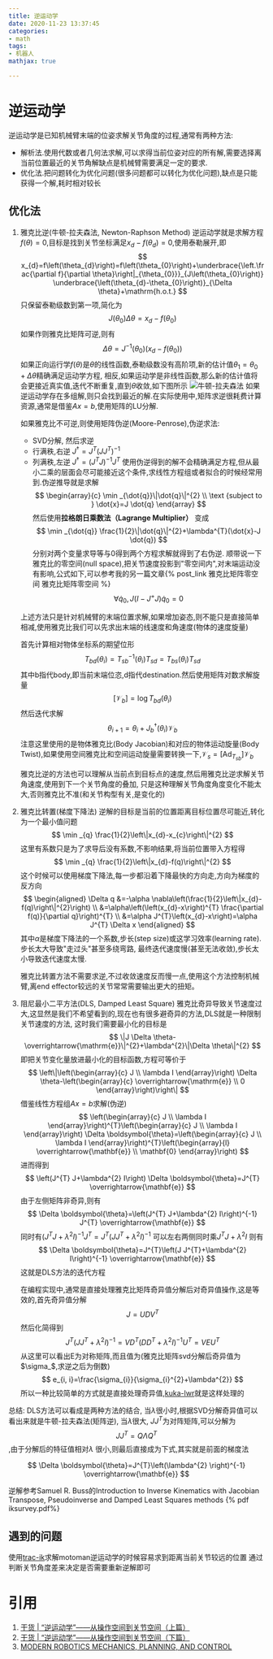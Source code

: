 ```yaml
---
title: 逆运动学
date: 2020-11-23 13:37:45
categories:
- math
tags:
- 机器人
mathjax: true

---
```


# 逆运动学
逆运动学是已知机械臂末端的位姿求解关节角度的过程,通常有两种方法:
- 解析法.使用代数或者几何法求解,可以求得当前位姿对应的所有解,需要选择离当前位置最近的关节角解缺点是机械臂需要满足一定的要求.
- 优化法.把问题转化为优化问题(很多问题都可以转化为优化问题),缺点是只能获得一个解,耗时相对较长

## 优化法
1. 雅克比逆(牛顿-拉夫森法, Newton-Raphson Method)
    逆运动学就是求解方程$f(\theta)=0$,目标是找到关节坐标满足$x_{d}-f\left(\theta_{d}\right)=0$,使用泰勒展开,即
    $$
    x_{d}=f\left(\theta_{d}\right)=f\left(\theta_{0}\right)+\underbrace{\left.\frac{\partial f}{\partial \theta}\right|_{\theta_{0}}}_{J\left(\theta_{0}\right)} \underbrace{\left(\theta_{d}-\theta_{0}\right)}_{\Delta \theta}+\mathrm{h.o.t.}
    $$
    只保留泰勒级数到第一项,简化为
    $$
    J\left(\theta_{0}\right) \Delta \theta=x_{d}-f\left(\theta_{0}\right)
    $$
    如果作则雅克比矩阵可逆,则有
    $$
    \Delta \theta=J^{-1}\left(\theta_{0}\right)\left(x_{d}-f\left(\theta_{0}\right)\right)
    $$
    如果正向运行学$f(\theta)$是$\theta$的线性函数,泰勒级数没有高阶项,新的估计值$\theta_{1}=\theta_{0}+\Delta \theta$精确满足运动学方程,
    相反,如果运动学是非线性函数,那么新的估计值将会更接近真实值,迭代不断重复,直到$\theta$收敛,如下图所示
    ![牛顿-拉夫森法](niudun.png)
    如果逆运动学存在多组解,则只会找到最近的解.在实际使用中,矩阵求逆很耗费计算资源,通常是借鉴$A x=b$,使用矩阵的LU分解.
    
    如果雅克比不可逆,则使用矩阵伪逆(Moore-Penrose),伪逆求法:
    - SVD分解, 然后求逆
    - 行满秩,右逆 $J^{\dagger}=J^{T}\left(J J^{T}\right)^{-1}$
    - 列满秩,左逆 $J^{\dagger}=\left(J^{T} J\right)^{-1} J^{T}$
    使用伪逆得到的解不会精确满足方程,但从最小二乘的层面会尽可能接近这个条件,求线性方程组或者拟合的时候经常用到.伪逆推导就是求解
    $$
    \begin{array}{c}
    \min _{\dot{q}}\|\dot{q}\|^{2} \\
    \text {subject to } \dot{x}=J \dot{q}
    \end{array}
    $$
    然后使用**拉格朗日乘数法（Lagrange Multiplier）** 变成
    $$
    \min _{\dot{q}} \frac{1}{2}\|\dot{q}\|^{2}+\lambda^{T}(\dot{x}-J \dot{q})
    $$
    分别对两个变量求导等与0得到两个方程求解就得到了右伪逆.
    顺带说一下雅克比的零空间(null space),把关节速度投影到"零空间内",对末端运动没有影响,公式如下,可以参考我的另一篇文章{% post_link 雅克比矩阵零空间 雅克比矩阵零空间 %}    
    $$
    \forall \dot{q}_{0}, J\left(I-J^{+} J\right) \dot{q}_{0}=0
    $$
    
    上述方法只是针对机械臂的末端位置求解,如果增加姿态,则不能只是直接简单相减,使用雅克比我们可以先求出末端的线速度和角速度(物体的速度旋量)
    
    首先计算相对物体坐标系的期望位形
    $$
    T_{b d}\left(\theta_{i}\right)=T_{s b}^{-1}\left(\theta_{i}\right) T_{s d}=T_{b s}\left(\theta_{i}\right) T_{s d}
    $$
    其中b指代body,即当前末端位恣,d指代destination.然后使用矩阵对数求解旋量
    $$
    \left[\mathcal{V}_{b}\right]=\log T_{b d}\left(\theta_{i}\right)
    $$
    然后迭代求解
    $$
    \theta_{i+1}=\theta_{i}+J_{b}^{\dagger}\left(\theta_{i}\right) \mathcal{V}_{b}
    $$
    注意这里使用的是物体雅克比(Body Jacobian)和对应的物体运动旋量(Body Twist),如果使用空间雅克比和空间运动旋量需要转换一下,$\mathcal{V}_{s}=\left[\mathrm{Ad}_{T_{s b}}\right] \mathcal{V}_{b}$
    
    雅克比逆的方法也可以理解从当前点到目标点的速度,然后用雅克比逆求解关节角速度,使用到下一个关节角度的叠加,
    只是这种理解关节角度角度变化不能太大,否则雅克比不准(和关节构型有关,是变化的)
2. 雅克比转置(梯度下降法)
    逆解的目标是当前的位置距离目标位置尽可能近,转化为一个最小值问题
    $$
    \min _{q} \frac{1}{2}\left\|x_{d}-x_{c}\right\|^{2}
    $$
    这里有系数只是为了求导后没有系数,不影响结果,将当前位置带入方程得
    $$
    \min _{q} \frac{1}{2}\left\|x_{d}-f(q)\right\|^{2}
    $$
    这个时候可以使用梯度下降法,每一步都沿着下降最快的方向走,方向为梯度的反方向
    $$
    \begin{aligned}
    \Delta q &=-\alpha \nabla\left(\frac{1}{2}\left\|x_{d}-f(q)\right\|^{2}\right) \\
    &=\alpha\left(\left(x_{d}-x\right)^{T} \frac{\partial f(q)}{\partial q}\right)^{T} \\
    &=\alpha J^{T}\left(x_{d}-x\right)=\alpha J^{T} \Delta x
    \end{aligned}
    $$
    其中$\alpha$是梯度下降法的一个系数,步长(step size)或这学习效率(learning rate).步长太大导致"走过头"甚至多绕弯路,
    最终迭代速度慢(甚至无法收敛),步长太小导致迭代速度太慢.
    
    雅克比转置方法不需要求逆,不过收敛速度反而慢一点,使用这个方法控制机械臂,离end effector较远的关节常常需要输出更大的扭矩。
3. 阻尼最小二平方法(DLS, Damped Least Square)
    雅克比奇异导致关节速度过大,这显然是我们不希望看到的,现在也有很多避奇异的方法,DLS就是一种限制关节速度的方法,
    这时我们需要最小化的目标是
    $$
    \|J \Delta \theta-\overrightarrow{\mathrm{e}}\|^{2}+\lambda^{2}\|\Delta \theta\|^{2}
    $$
    即把关节变化量放进最小化的目标函数,方程可等价于
    $$
    \left\|\left(\begin{array}{c}
    J \\
    \lambda I
    \end{array}\right) \Delta \theta-\left(\begin{array}{c}
    \overrightarrow{\mathrm{e}} \\
    0
    \end{array}\right)\right\|
    $$
    借鉴线性方程组$A x=b$求解(伪逆)
    $$
    \left(\begin{array}{c}
    J \\
    \lambda I
    \end{array}\right)^{T}\left(\begin{array}{c}
    J \\
    \lambda I
    \end{array}\right) \Delta \boldsymbol{\theta}=\left(\begin{array}{c}
    J \\
    \lambda I
    \end{array}\right)^{T}\left(\begin{array}{l}
    \overrightarrow{\mathbf{e}} \\
    \mathbf{0}
    \end{array}\right)
    $$
    进而得到
    $$
    \left(J^{T} J+\lambda^{2} I\right) \Delta \boldsymbol{\theta}=J^{T} \overrightarrow{\mathbf{e}}
    $$
    由于左侧矩阵非奇异,则有
    $$
    \Delta \boldsymbol{\theta}=\left(J^{T} J+\lambda^{2} I\right)^{-1} J^{T} \overrightarrow{\mathbf{e}}
    $$
    同时有$\left(J^{T} J+\lambda^{2} I\right)^{-1} J^{T}=J^{T}\left(J J^{T}+\lambda^{2} I\right)^{-1}$ 可以左右两侧同时乘$J^{T} J+\lambda^{2} I$
    则有
    $$
    \Delta \boldsymbol{\theta}=J^{T}\left(J J^{T}+\lambda^{2} I\right)^{-1} \overrightarrow{\mathbf{e}}
    $$
    这就是DLS方法的迭代方程
    
    在编程实现中,通常是直接处理雅克比矩阵奇异值分解后对奇异值操作,这是等效的,首先奇异值分解
    $$
    J=U D V^{T}
    $$
    然后化简得到
    $${J^T}{\left( {J{J^T} + {\lambda ^2}I} \right)^{ - 1}} = V{D^T}{\left( {D{D^T} + {\lambda ^2}I} \right)^{ - 1}}{U^T} = VE{U^T}$$
    从这里可以看出E为对称矩阵,而且值为(雅克比矩阵svd分解后奇异值为$\sigma_$,求逆之后为倒数)
    $$
    e_{i, i}=\frac{\sigma_{i}}{\sigma_{i}^{2}+\lambda^{2}}
    $$
    所以一种比较简单的方式就是直接处理奇异值,[kuka-lwr](https://github.com/CentroEPiaggio/kuka-lwr/blob/master/lwr_controllers/include/utils/pseudo_inversion.h)就是这样处理的
    
总结: DLS方法可以看成是两种方法的结合,
当$\lambda$很小时,根据SVD分解奇异值可以看出来就是牛顿-拉夫森法(矩阵逆),
当$\lambda$很大, $J{J^T}$为对阵矩阵,可以分解为$$J{J^T} = Q\Lambda {Q^T}$$,由于分解后的特征值相对$\lambda$ 很小,则最后直接成为下式,其实就是前面的梯度法  

$$
\Delta \boldsymbol{\theta}=J^{T}\left(\lambda^{2} \right)^{-1} \overrightarrow{\mathbf{e}}
$$

逆解参考Samuel R. Buss的Introduction to Inverse Kinematics with Jacobian Transpose, Pseudoinverse and Damped Least Squares methods
{% pdf iksurvey.pdf%}

## 遇到的问题
使用[trac-ik](https://bitbucket.org/traclabs/trac_ik/src/master/)求解motoman逆运动学的时候容易求到距离当前关节较远的位置
通过判断关节角度差来决定是否需要重新逆解即可
    
# 引用
1. [干货 | “逆运动学”——从操作空间到关节空间（上篇）](https://mp.weixin.qq.com/s?__biz=MzI1MTA3MjA2Nw==&mid=402440005&idx=1&sn=6fd6f3dab8d2a5859100b8d432b4bc57&chksm=7bf084694c870d7fc3cda2050951d2464f2bf8d3a3fe53a5793b8c4853e7907f64d2f61c252e&mpshare=1&scene=1&srcid=1122bJnzmLv4PJaTr2MAtKsn&sharer_sharetime=1606046642935&sharer_shareid=e4ca836a049d31ddd8c4060a9b422e51&exportkey=Ax1h1mIg50AJIvm3eB93%2F%2B8%3D&pass_ticket=743iIudUQdHJurJUc1%2FU%2BuO2n%2BhM2POPvesFLxsz0kQoyT9aMsZyAJAdiewBumEC&wx_header=0#rd)
2. [干货 | “逆运动学”——从操作空间到关节空间（下篇）](https://mp.weixin.qq.com/s?__biz=MzI1MTA3MjA2Nw==&mid=402732106&idx=1&sn=49072186c7c893a6e09801f11e8ffd78&chksm=740d0f66437a86702b645b1e9a79d809e9c5feae53bdbbf39a81932c163c5bf1643f0da193ae&mpshare=1&scene=1&srcid=1122mBBiPmcRYHdHnoQr8iQ9&sharer_sharetime=1606046650729&sharer_shareid=e4ca836a049d31ddd8c4060a9b422e51&exportkey=A1IFM3SHYDEbQt4WRKd233w%3D&pass_ticket=743iIudUQdHJurJUc1%2FU%2BuO2n%2BhM2POPvesFLxsz0kQoyT9aMsZyAJAdiewBumEC&wx_header=0#rd)
3. [MODERN ROBOTICS MECHANICS, PLANNING, AND CONTROL](http://hades.mech.northwestern.edu/index.php/Modern_Robotics)